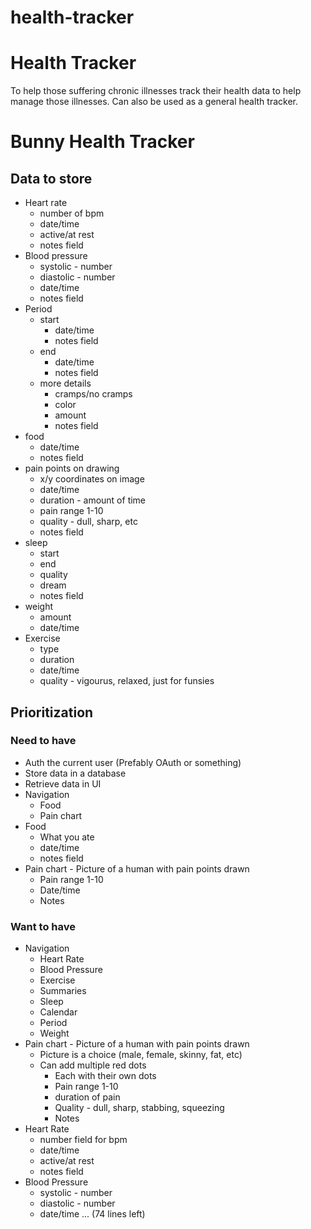 # health-tracker
<h1>Health Tracker</h1>

<p>To help those suffering chronic illnesses track their health data to help manage those illnesses. Can also be used as a general health tracker.</p>

# Bunny Health Tracker


## Data to store

* Heart rate
  * number of bpm
  * date/time
  * active/at rest
  * notes field
* Blood pressure
  * systolic - number
  * diastolic - number
  * date/time
  * notes field
* Period
  * start
    * date/time
    * notes field
  * end
    * date/time
    * notes field
  * more details
    * cramps/no cramps
    * color
    * amount
    * notes field
* food
  * date/time
  * notes field
* pain points on drawing
  * x/y coordinates on image
  * date/time
  * duration - amount of time
  * pain range 1-10
  * quality - dull, sharp, etc
  * notes field
* sleep
  * start
  * end
  * quality
  * dream
  * notes field
* weight
  * amount
  * date/time
* Exercise
  * type
  * duration
  * date/time
  * quality - vigourus, relaxed, just for funsies
## Prioritization


### Need to have

* Auth the current user (Prefably OAuth or something)
* Store data in a database
* Retrieve data in UI
* Navigation
  * Food
  * Pain chart
* Food
  * What you ate
  * date/time
  * notes field
* Pain chart - Picture of a human with pain points drawn
  * Pain range 1-10
  * Date/time
  * Notes


### Want to have

* Navigation
  * Heart Rate
  * Blood Pressure
  * Exercise
  * Summaries
  * Sleep
  * Calendar
  * Period
  * Weight
* Pain chart - Picture of a human with pain points drawn
  * Picture is a choice (male, female, skinny, fat, etc)
  * Can add multiple red dots
    * Each with their own dots
    * Pain range 1-10
    * duration of pain
    * Quality - dull, sharp, stabbing, squeezing
    * Notes
* Heart Rate
  * number field for bpm
  * date/time
  * active/at rest
  * notes field
* Blood Pressure
  * systolic - number
  * diastolic - number
  * date/time
... (74 lines left)
